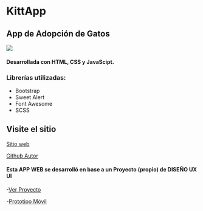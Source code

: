 # KittApp

## App de Adopción de Gatos

![](https://res.cloudinary.com/diiphots8/image/upload/v1694620712/Captura_de_pantalla_2023-09-13_a_las_12.22.44_y0alah.png)

#### Desarrollada con HTML, CSS y JavaScipt.

### Librerías utilizadas:

- Bootstrap
- Sweet Alert
- Font Awesome
- SCSS

## Visite el sitio

[Sitio web](https://solprinz.github.io/KittApp/)

[Github Autor](https://github.com/solprinz)

#### Esta APP WEB se desarrolló en base a un Proyecto (propio) de DISEÑO UX UI

-[Ver Proyecto](https://www.behance.net/gallery/157078249/KittApp-DISENO-UX-UI)

-[Prototipo Móvil](https://www.figma.com/proto/SU5LkCcQRYOEkLF9q2pJtf/Prototipo-Prinzen?embed_host=share&kind=&node-id=114-1404&page-id=45%3A188&scaling=scale-down&starting-point-node-id=619%3A9380&viewport=748%2C1191%2C0.14)
